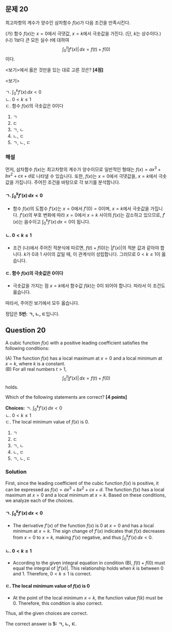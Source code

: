 ## 문제 20  
최고차항의 계수가 양수인 삼차함수 $f(x)$가 다음 조건을 만족시킨다.

(가) 함수 $f(x)$는 $x = 0$에서 극댓값, $x = k$에서 극솟값을 가진다. (단, $k$는 상수이다.)  
(나) $1$보다 큰 모든 실수 $t$에 대하여
$$\int_{0}^{t} |f'(x)| \,dx = f(t) + f(0)$$
이다.

<보기>에서 옳은 것만을 있는 대로 고른 것은? **[4점]**

<보기>

ㄱ. $\int_{0}^{k} f'(x) \,dx < 0$  
ㄴ. $0 < k \le 1$  
ㄷ. 함수 $f(x)$의 극솟값은 $0$이다  

1. ㄱ  
2. ㄷ  
3. ㄱ, ㄴ  
4. ㄴ, ㄷ  
5. ㄱ, ㄴ, ㄷ  

### 해설  
먼저, 삼차함수 $f(x)$는 최고차항의 계수가 양수이므로 일반적인 형태는 $f(x) = ax^3 + bx^2 + cx + d$로 나타낼 수 있습니다. 또한, $f(x)$는 $x = 0$에서 극댓값을, $x = k$에서 극솟값을 가집니다. 주어진 조건을 바탕으로 각 보기를 분석합니다.

#### ㄱ. $\int_{0}^{k} f'(x) \,dx < 0$
- 함수 $f(x)$의 도함수 $f'(x)$는 $x = 0$에서 $f'(0) = 0$이며, $x = k$에서 극솟값을 가집니다. $f'(x)$의 부호 변화에 따라 $x = 0$에서 $x = k$ 사이의 $f(x)$는 감소하고 있으므로, $f'(x)$는 음수이고 $\int_{0}^{k} f'(x) \,dx < 0$이 됩니다.

#### ㄴ. $0 < k \le 1$
- 조건 (나)에서 주어진 적분식에 따르면, $f(t) + f(0)$는 $|f'(x)|$의 적분 값과 같아야 합니다. $k$가 0과 1 사이의 값일 때, 이 관계식이 성립합니다. 그러므로 $0 < k \le 1$이 옳습니다.

#### ㄷ. 함수 $f(x)$의 극솟값은 $0$이다
- 극솟값을 가지는 점 $x = k$에서 함수값 $f(k)$는 $0$이 되어야 합니다. 따라서 이 조건도 옳습니다.

따라서, 주어진 보기에서 모두 옳습니다.

정답은 **5번: ㄱ, ㄴ, ㄷ**입니다.

## Question 20 
A cubic function $f(x)$ with a positive leading coefficient satisfies the following conditions:

(A) The function $f(x)$ has a local maximum at $x = 0$ and a local minimum at $x = k$, where $k$ is a constant.  
(B) For all real numbers $t > 1$,
$$\int_{0}^{t} |f'(x)| \,dx = f(t) + f(0)$$
holds.

Which of the following statements are correct? **[4 points]**

**Choices:**
ㄱ. $\int_{0}^{k} f'(x) \,dx < 0$  
ㄴ. $0 < k \le 1$  
ㄷ. The local minimum value of $f(x)$ is $0$.

1. ㄱ  
2. ㄷ  
3. ㄱ, ㄴ  
4. ㄴ, ㄷ  
5. ㄱ, ㄴ, ㄷ  

### Solution  
First, since the leading coefficient of the cubic function $f(x)$ is positive, it can be expressed as $f(x) = ax^3 + bx^2 + cx + d$. The function $f(x)$ has a local maximum at $x = 0$ and a local minimum at $x = k$. Based on these conditions, we analyze each of the choices.

#### ㄱ. $\int_{0}^{k} f'(x) \,dx < 0$
- The derivative $f'(x)$ of the function $f(x)$ is $0$ at $x = 0$ and has a local minimum at $x = k$. The sign change of $f'(x)$ indicates that $f(x)$ decreases from $x = 0$ to $x = k$, making $f'(x)$ negative, and thus $\int_{0}^{k} f'(x) \,dx < 0$.

#### ㄴ. $0 < k \le 1$
- According to the given integral equation in condition (B), $f(t) + f(0)$ must equal the integral of $|f'(x)|$. This relationship holds when $k$ is between $0$ and $1$. Therefore, $0 < k \le 1$ is correct.

#### ㄷ. The local minimum value of $f(x)$ is $0$
- At the point of the local minimum $x = k$, the function value $f(k)$ must be $0$. Therefore, this condition is also correct.

Thus, all the given choices are correct.

The correct answer is **5: ㄱ, ㄴ, ㄷ**.
